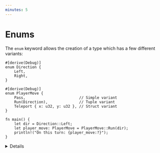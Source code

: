```yaml
---
minutes: 5
---
```


# Enums

The `enum` keyword allows the creation of a type which has a few different
variants:

```rust,editable
#[derive(Debug)]
enum Direction {
    Left,
    Right,
}

#[derive(Debug)]
enum PlayerMove {
    Pass,                        // Simple variant
    Run(Direction),              // Tuple variant
    Teleport { x: u32, y: u32 }, // Struct variant
}

fn main() {
    let dir = Direction::Left;
    let player_move: PlayerMove = PlayerMove::Run(dir);
    println!("On this turn: {player_move:?}");
}
```

<details>

Key Points:

- Enumerations allow you to collect a set of values under one type.
- `Direction` is a type with variants. There are two values of `Direction`:
  `Direction::Left` and `Direction::Right`.
- `PlayerMove` is a type with three variants. In addition to the payloads, Rust
  will store a discriminant so that it knows at runtime which variant is in a
  `PlayerMove` value.
- This might be a good time to compare structs and enums:
  - In both, you can have a simple version without fields (unit struct) or one
    with different types of fields (variant payloads).
  - You could even implement the different variants of an enum with separate
    structs but then they wouldn’t be the same type as they would if they were
    all defined in an enum.
- Rust uses minimal space to store the discriminant.
  - If necessary, it stores an integer of the smallest required size
  - If the allowed variant values do not cover all bit patterns, it will use
    invalid bit patterns to encode the discriminant (the "niche optimization").
    For example, `Option<&u8>` stores either a pointer to an integer or `NULL`
    for the `None` variant.
  - You can control the discriminant if needed (e.g., for compatibility with C):

    <!-- mdbook-xgettext: skip -->
    ```rust,editable
    #[repr(u32)]
    enum Bar {
        A, // 0
        B = 10000,
        C, // 10001
    }

    fn main() {
        println!("A: {}", Bar::A as u32);
        println!("B: {}", Bar::B as u32);
        println!("C: {}", Bar::C as u32);
    }
    ```

    Without `repr`, the discriminant type takes 2 bytes, because 10001 fits 2
    bytes.

## More to Explore

Rust has several optimizations it can employ to make enums take up less space.

- Null pointer optimization: For
  [some types](https://doc.rust-lang.org/std/option/#representation), Rust
  guarantees that `size_of::<T>()` equals `size_of::<Option<T>>()`.

  Example code if you want to show how the bitwise representation _may_ look
  like in practice. It's important to note that the compiler provides no
  guarantees regarding this representation, therefore this is totally unsafe.

  <!-- mdbook-xgettext: skip -->
  ```rust,editable
  use std::mem::transmute;

  macro_rules! dbg_bits {
      ($e:expr, $bit_type:ty) => {
          println!("- {}: {:#x}", stringify!($e), transmute::<_, $bit_type>($e));
      };
  }

  fn main() {
      unsafe {
          println!("bool:");
          dbg_bits!(false, u8);
          dbg_bits!(true, u8);

          println!("Option<bool>:");
          dbg_bits!(None::<bool>, u8);
          dbg_bits!(Some(false), u8);
          dbg_bits!(Some(true), u8);

          println!("Option<Option<bool>>:");
          dbg_bits!(Some(Some(false)), u8);
          dbg_bits!(Some(Some(true)), u8);
          dbg_bits!(Some(None::<bool>), u8);
          dbg_bits!(None::<Option<bool>>, u8);

          println!("Option<&i32>:");
          dbg_bits!(None::<&i32>, usize);
          dbg_bits!(Some(&0i32), usize);
      }
  }
  ```

</details>
